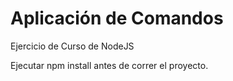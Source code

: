 # Aplicación de Comandos

Ejercicio de Curso de NodeJS


Ejecutar npm install antes de correr el proyecto.


